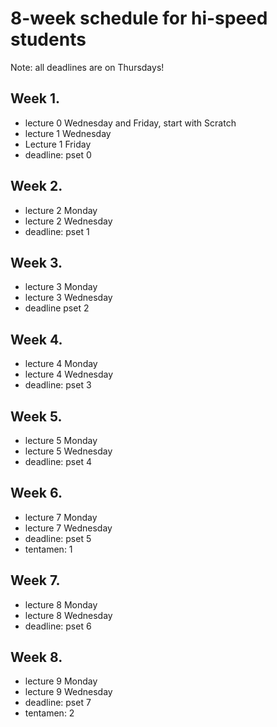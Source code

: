 # 8-week schedule for hi-speed students

Note: all deadlines are on Thursdays!

## Week 1.

* lecture 0 Wednesday and Friday, start with Scratch
* lecture 1 Wednesday
* Lecture 1 Friday
* deadline: pset 0

## Week 2.

* lecture 2 Monday
* lecture 2 Wednesday
* deadline: pset 1

## Week 3.

* lecture 3 Monday
* lecture 3 Wednesday
* deadline pset 2

## Week 4.

* lecture 4 Monday
* lecture 4 Wednesday
* deadline: pset 3

## Week 5.

* lecture 5 Monday
* lecture 5 Wednesday
* deadline: pset 4

## Week 6.

* lecture 7 Monday
* lecture 7 Wednesday
* deadline: pset 5
* tentamen: 1

## Week 7.

* lecture 8 Monday
* lecture 8 Wednesday
* deadline: pset 6

## Week 8.

* lecture 9 Monday
* lecture 9 Wednesday
* deadline: pset 7
* tentamen: 2

